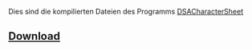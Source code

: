 Dies sind die kompilierten Dateien des Programms [DSACharacterSheet](https://github.com/lightlikeD/DSACharacterSheet/tree/master)

## [Download](https://raw.githubusercontent.com/lightlikeD/DSACharacterSheet/publish/setup.exe)
